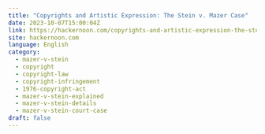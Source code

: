 ```yaml
---
title: "Copyrights and Artistic Expression: The Stein v. Mazer Case"
date: 2023-10-07T15:00:04Z
link: https://hackernoon.com/copyrights-and-artistic-expression-the-stein-v-mazer-case?source=rss&utm_medium=RSS&utm_source=news.12bit.vn
site: hackernoon.com
language: English
category:
  - mazer-v-stein
  - copyright
  - copyright-law
  - copyright-infringement
  - 1976-copyright-act
  - mazer-v-stein-explained
  - mazer-v-stein-details
  - mazer-v-stein-court-case
draft: false
---
```

